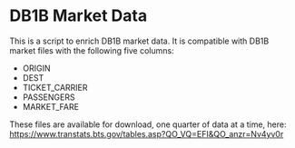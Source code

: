 # DB1B Market Data

This is a script to enrich DB1B market data.
It is compatible with DB1B market files with the following five columns:
- ORIGIN
- DEST
- TICKET_CARRIER
- PASSENGERS
- MARKET_FARE

These files are available for download, one quarter of data at a time, here: https://www.transtats.bts.gov/tables.asp?QO_VQ=EFI&QO_anzr=Nv4yv0r
